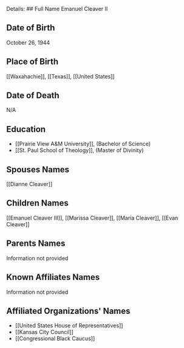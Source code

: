Details: ## Full Name
Emanuel Cleaver II

## Date of Birth
October 26, 1944

## Place of Birth
[[Waxahachie]], [[Texas]], [[United States]]

## Date of Death
N/A

## Education
- [[Prairie View A&M University]], (Bachelor of Science)
- [[St. Paul School of Theology]], (Master of Divinity)

## Spouses Names
[[Dianne Cleaver]]

## Children Names
[[Emanuel Cleaver III]], [[Marissa Cleaver]], [[Maria Cleaver]], [[Evan Cleaver]]

## Parents Names
Information not provided

## Known Affiliates Names
Information not provided

## Affiliated Organizations' Names
- [[United States House of Representatives]]
- [[Kansas City Council]]
- [[Congressional Black Caucus]]

